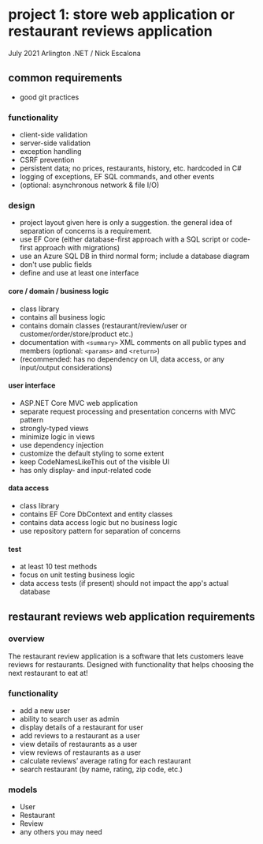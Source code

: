 # project 1: store web application or restaurant reviews application
July 2021 Arlington .NET / Nick Escalona

## common requirements

* good git practices
### functionality
* client-side validation
* server-side validation
* exception handling
* CSRF prevention
* persistent data; no prices, restaurants, history, etc. hardcoded in C#
* logging of exceptions, EF SQL commands, and other events
* (optional: asynchronous network & file I/O)

### design
* project layout given here is only a suggestion. the general idea of
  separation of concerns is a requirement.
* use EF Core (either database-first approach with a SQL script or code-first approach with migrations)
* use an Azure SQL DB in third normal form; include a database diagram
* don't use public fields
* define and use at least one interface

#### core / domain / business logic
* class library
* contains all business logic
* contains domain classes (restaurant/review/user or customer/order/store/product etc.)
* documentation with `<summary>` XML comments on all public types and members (optional: `<params>` and `<return>`)
* (recommended: has no dependency on UI, data access, or any input/output considerations)

#### user interface
* ASP.NET Core MVC web application
* separate request processing and presentation concerns with MVC pattern
* strongly-typed views
* minimize logic in views
* use dependency injection
* customize the default styling to some extent
* keep CodeNamesLikeThis out of the visible UI
* has only display- and input-related code

#### data access
* class library
* contains EF Core DbContext and entity classes
* contains data access logic but no business logic
* use repository pattern for separation of concerns

#### test
* at least 10 test methods
* focus on unit testing business logic
* data access tests (if present) should not impact the app's actual database

## restaurant reviews web application requirements

### overview

The restaurant review application is a software that lets customers leave reviews for restaurants. Designed with functionality that helps choosing the next restaurant to eat at!

### functionality

- add a new user
- ability to search user as admin
- display details of a restaurant for user
- add reviews to a restaurant as a user
- view details of restaurants as a user
- view reviews of restaurants as a user
- calculate reviews’ average rating for each restaurant
- search restaurant (by name, rating, zip code, etc.)

### models

- User
- Restaurant
- Review
- any others you may need
